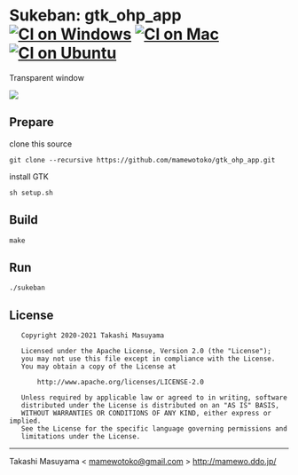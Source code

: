 Sukeban: gtk_ohp_app [![CI on Windows](https://github.com/mamewotoko/gtk_ohp_app/actions/workflows/build_win.yml/badge.svg)](https://github.com/mamewotoko/gtk_ohp_app/actions/workflows/build_win.yml) [![CI on Mac](https://github.com/mamewotoko/gtk_ohp_app/actions/workflows/build_mac.yml/badge.svg)](https://github.com/mamewotoko/gtk_ohp_app/actions/workflows/build_mac.yml) [![CI on Ubuntu](https://github.com/mamewotoko/gtk_ohp_app/actions/workflows/build_linux.yml/badge.svg)](https://github.com/mamewotoko/gtk_ohp_app/actions/workflows/build_linux.yml)
====================

Transparent window

![](doc/sample.png)

Prepare
-------

clone this source

```
git clone --recursive https://github.com/mamewotoko/gtk_ohp_app.git
```

install GTK

```
sh setup.sh
```


Build
------

```
make
```

Run
----

```
./sukeban
```

License
--------

```
   Copyright 2020-2021 Takashi Masuyama

   Licensed under the Apache License, Version 2.0 (the "License");
   you may not use this file except in compliance with the License.
   You may obtain a copy of the License at

       http://www.apache.org/licenses/LICENSE-2.0

   Unless required by applicable law or agreed to in writing, software
   distributed under the License is distributed on an "AS IS" BASIS,
   WITHOUT WARRANTIES OR CONDITIONS OF ANY KIND, either express or implied.
   See the License for the specific language governing permissions and
   limitations under the License.
```

----
Takashi Masuyama < mamewotoko@gmail.com >
http://mamewo.ddo.jp/
